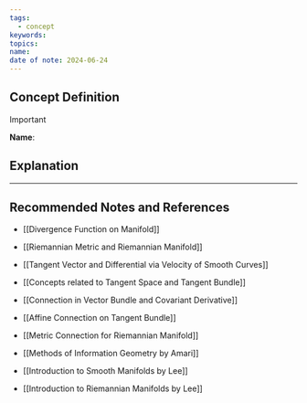 ```yaml
---
tags:
  - concept
keywords: 
topics: 
name: 
date of note: 2024-06-24
---
```


## Concept Definition

>[!important]
>**Name**: 



## Explanation





-----------
##  Recommended Notes and References


- [[Divergence Function on Manifold]]


- [[Riemannian Metric and Riemannian Manifold]]

- [[Tangent Vector and Differential via Velocity of Smooth Curves]]
- [[Concepts related to Tangent Space and Tangent Bundle]]

- [[Connection in Vector Bundle and Covariant Derivative]]
- [[Affine Connection on Tangent Bundle]]


- [[Metric Connection for Riemannian Manifold]]




- [[Methods of Information Geometry by Amari]]
- [[Introduction to Smooth Manifolds by Lee]]
- [[Introduction to Riemannian Manifolds by Lee]]
